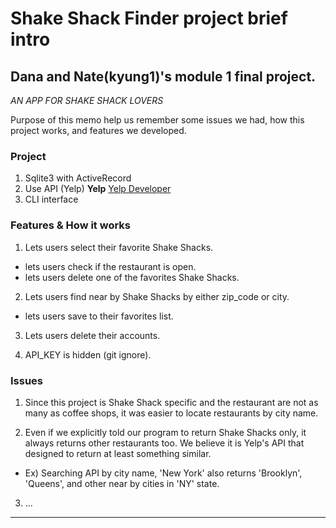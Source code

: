 # Shake Shack Finder project brief intro

## Dana and Nate(kyung1)'s module 1 final project.

*AN APP FOR SHAKE SHACK LOVERS*

Purpose of this memo help us remember some issues we had, how this project works, and features we developed.


### Project

1. Sqlite3 with ActiveRecord
2. Use API (Yelp)
  **Yelp** [Yelp Developer](https://www.yelp.com/developers?country=US)
3. CLI interface

### Features & How it works

1. Lets users select their favorite Shake Shacks.
  * lets users check if the restaurant is open.
  * lets users delete one of the favorites Shake Shacks.
2. Lets users find near by Shake Shacks by either zip_code or city.
  * lets users save to their favorites list.

3. Lets users delete their accounts.

4. API_KEY is hidden (git ignore).

### Issues

1. Since this project is Shake Shack specific and the restaurant are not as many as coffee shops, it was easier to locate restaurants by city name.

2. Even if we explicitly told our program to return Shake Shacks only, it always returns other restaurants too. We believe it is Yelp's API that designed to return at least something similar.

  * Ex) Searching API by city name, 'New York' also returns 'Brooklyn', 'Queens', and other near by cities in 'NY' state.

3. ...

---

